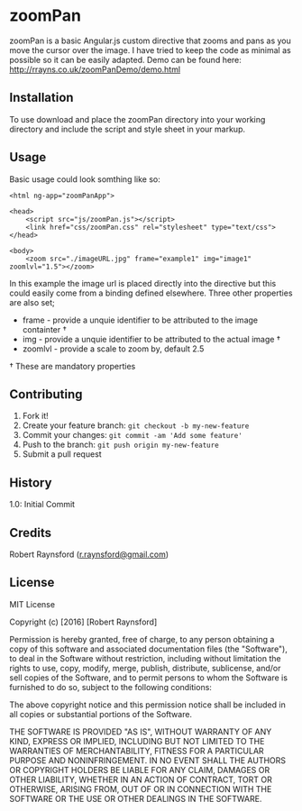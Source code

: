 # zoomPan

zoomPan is a basic Angular.js custom directive that zooms and pans as you move the cursor over the image. I have tried to keep the code as minimal as possible so it can be easily adapted. Demo can be found here: http://rrayns.co.uk/zoomPanDemo/demo.html

## Installation

To use download and place the zoomPan directory into your working directory and include the script and style sheet in your markup.

## Usage

Basic usage could look somthing like so:
```http
<html ng-app="zoomPanApp">

<head>
	<script src="js/zoomPan.js"></script>
	<link href="css/zoomPan.css" rel="stylesheet" type="text/css">
</head>

<body>
	<zoom src="./imageURL.jpg" frame="example1" img="image1" zoomlvl="1.5"></zoom>
```
In this example the image url is placed directly into the directive but this could easily come from a binding defined elsewhere. 
Three other properties are also set;

* frame - provide a unquie identifier to be attributed to the image containter †
* img - provide a unquie identifier to be attributed to the actual image †
* zoomlvl - provide a scale to zoom by, default 2.5

† These are mandatory properties 

## Contributing

1. Fork it!
2. Create your feature branch: `git checkout -b my-new-feature`
3. Commit your changes: `git commit -am 'Add some feature'`
4. Push to the branch: `git push origin my-new-feature`
5. Submit a pull request

## History

1.0: Initial Commit

## Credits

Robert Raynsford (r.raynsford@gmail.com)

## License

MIT License

Copyright (c) [2016] [Robert Raynsford]

Permission is hereby granted, free of charge, to any person obtaining a copy
of this software and associated documentation files (the "Software"), to deal
in the Software without restriction, including without limitation the rights
to use, copy, modify, merge, publish, distribute, sublicense, and/or sell
copies of the Software, and to permit persons to whom the Software is
furnished to do so, subject to the following conditions:

The above copyright notice and this permission notice shall be included in all
copies or substantial portions of the Software.

THE SOFTWARE IS PROVIDED "AS IS", WITHOUT WARRANTY OF ANY KIND, EXPRESS OR
IMPLIED, INCLUDING BUT NOT LIMITED TO THE WARRANTIES OF MERCHANTABILITY,
FITNESS FOR A PARTICULAR PURPOSE AND NONINFRINGEMENT. IN NO EVENT SHALL THE
AUTHORS OR COPYRIGHT HOLDERS BE LIABLE FOR ANY CLAIM, DAMAGES OR OTHER
LIABILITY, WHETHER IN AN ACTION OF CONTRACT, TORT OR OTHERWISE, ARISING FROM,
OUT OF OR IN CONNECTION WITH THE SOFTWARE OR THE USE OR OTHER DEALINGS IN THE
SOFTWARE.
